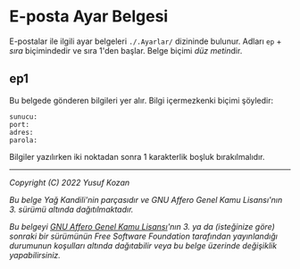 # **E-posta Ayar Belgesi**

E-postalar ile ilgili ayar belgeleri `./.Ayarlar/` dizininde bulunur. Adları `ep` + *sıra* biçimindedir ve sıra 1'den başlar. Belge biçimi *düz metin*dir.

## **ep1**
Bu belgede gönderen bilgileri yer alır. Bilgi içermezkenki biçimi şöyledir:
```
sunucu: 
port: 
adres: 
parola: 
```
Bilgiler yazılırken iki noktadan sonra 1 karakterlik boşluk bırakılmalıdır.

---
*Copyright (C) 2022 Yusuf Kozan*  

*Bu belge Yağ Kandili'nin parçasıdır ve
GNU Affero Genel Kamu Lisansı'nın 3. sürümü
altında dağıtılmaktadır.*  

*Bu belgeyi [GNU Affero Genel Kamu Lisansı](
/Lisans/agpl-3.0.md)'nın 3. ya da
(isteğinize göre) sonraki bir sürümünün
Free Software Foundation tarafından yayınlandığı
durumunun koşulları altında dağıtabilir veya
bu belge üzerinde değişiklik yapabilirsiniz.*